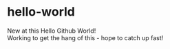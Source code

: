 # hello-world
New at this
Hello Github World!  
Working to get the hang of this - hope to catch up fast!
